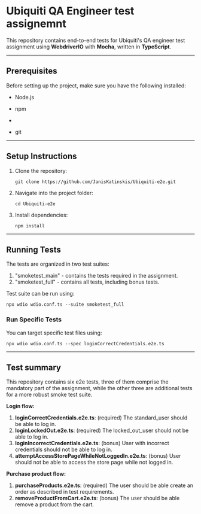 # Ubiquiti QA Engineer test assignemnt

This repository contains end-to-end tests for Ubiquiti's QA engineer test assignment using **WebdriverIO** with **Mocha**, written in **TypeScript**.

----------

## Prerequisites

Before setting up the project, make sure you have the following installed:

-   Node.js
    
-   npm
-   
-   git
    

----------

## Setup Instructions

1.  Clone the repository:
    
    ```
    git clone https://github.com/JanisKatinskis/Ubiquiti-e2e.git
    ```
    
2.  Navigate into the project folder:
    
    ```
    cd Ubiquiti-e2e
    ```
    
3.  Install dependencies:
    
    ```
    npm install
    ```
    

----------

## Running Tests

The tests are organized in two test suites:
1. "smoketest_main" - contains the tests required in the assignment.
2. "smoketest_full" - contains all tests, including bonus tests.

Test suite can be run using:
```
npx wdio wdio.conf.ts --suite smoketest_full  
```

### Run Specific Tests

You can target specific test files using:

```
npx wdio wdio.conf.ts --spec loginCorrectCredentials.e2e.ts
```

----------

## Test summary

This repository contains six e2e tests, three of them comprise the mandatory part of the assignment, while the other three are additional tests for a more robust smoke test suite.

**Login flow:**
1.  **loginCorrectCredentials.e2e.ts**: (required) The standard_user should be able to log in.
2.  **loginLockedOut.e2e.ts**: (required) The locked_out_user should not be able to log in.
3.  **loginIncorrectCredentials.e2e.ts**: (bonus) User with incorrect credentials should not be able to log in.
4.  **attemptAccessStorePageWhileNotLoggedIn.e2e.ts**: (bonus) User should not be able to access the store page while not logged in.

**Purchase product flow:**
1.  **purchaseProducts.e2e.ts**: (required) The user should be able create an order as described in test requirements.
2.  **removeProductFromCart.e2e.ts**: (bonus) The user should be able remove a product from the cart.
